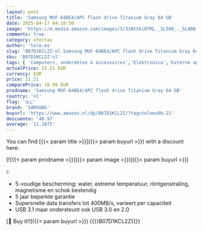```yaml
---
layout: post
title: 'Samsung MUF-64BE4/APC flash drive Titanium Gray 64 GB'
date: 2025-04-17 04:10:50
image: 'https://m.media-amazon.com/images/I/31NtSki07ML._SL500_._SL400_.jpg'
comments: true
category: ofertas
author: 'tole.es'
slug: 'B07D1KCL2Z-nl Samsung MUF-64BE4/APC flash drive Titanium Gray 64 GB'
sku: 'B07D1KCL2Z-nl'
tags: [ 'Computers, onderdelen & accessoires','Elektronica','Externe apparaten & dataopslag','Gegevensopslag','USB-flashstations','samsung','🇳🇱', ]
actualPrice: 11.21 EUR
currency: EUR
price: 11.21
comparePrice: 18.99 EUR
prodname: 'Samsung MUF-64BE4/APC flash drive Titanium Gray 64 GB'
country: 'nl'
flag: '🇳🇱'
brand: 'SAMSUNG'
buyurl: 'https://www.amazon.nl/dp/B07D1KCL2Z/?tag=tolees0b-21'
descuento: '40.97'
average: '11.3875'
---
```


You can find [{{< param title >}}]({{< param buyurl >}}) with a discount here:

[![{{< param prodname >}}]({{< param image >}})]({{< param buyurl >}})

ℹ️:

- 5-voudige bescherming: water, extreme temperatuur, röntgenstraling, magnetisme en schok bestendig
- 5 jaar beperkte garantie
- Supersnelle data transfers tot 400MB/s, varieert per capaciteit
- USB 3.1 maar ondersteunt ook USB 3.0 en 2.0

[🛒 Buy it!!]({{< param buyurl >}})
{{<world>}}B07D1KCL2Z{{</world>}}
